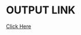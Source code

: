 # OUTPUT LINK

<a href="https://warrior258.github.io/test/Course-Site/index.html" target="_blank">Click Here</a>

